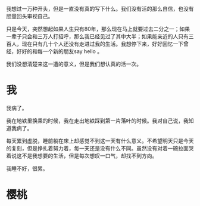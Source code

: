 

我想过一万种开头，但是一直没有真的写下什么。我们没有活的那么自信，也没有胆量回头审视自己。

只是今天，突然想起如果人生只有80年，那么现在马上就要过去二分之一；如果一辈子只会和三万人打招呼，那么我已经见过了其中大半；如果能亲近的人只有三百人，现在只有几十个人还没有走进过我的生活。我想停下来，好好回忆一下曾经，好好的和每一个新的朋友say hello 。

我们没想清楚来这一遭的意义，但是我们想认真的活一次。

# 我

我病了。

我在地铁里换乘的时候，我在走出地铁踩到第一片落叶的时候。我对自己说，我知道我病了。

每天累到虚脱，睡前躺在床上却感觉不到这一天有什么意义。不希望明天只是今天的复刻，但是挣扎着努力着，每一天还是没有什么不同。虽然没有对着一碗拉面哭着说这不是我想要的生活，但是每次想叹一口气，却找不到方向。

我睡不好，很累。


# 樱桃


